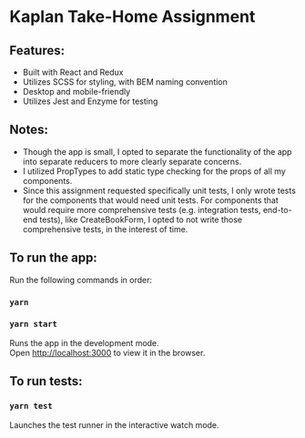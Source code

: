 # Kaplan Take-Home Assignment

## Features:
- Built with React and Redux
- Utilizes SCSS for styling, with BEM naming convention
- Desktop and mobile-friendly
- Utilizes Jest and Enzyme for testing

## Notes:
- Though the app is small, I opted to separate the functionality of the app into separate reducers to more clearly separate concerns.
- I utilized PropTypes to add static type checking for the props of all my components.
- Since this assignment requested specifically unit tests, I only wrote tests for the components that would need unit tests. For components that would require more comprehensive tests (e.g. integration tests, end-to-end tests), like CreateBookForm, I opted to not write those comprehensive tests, in the interest of time.

## To run the app:
Run the following commands in order:
### `yarn`
### `yarn start`

Runs the app in the development mode.<br />
Open [http://localhost:3000](http://localhost:3000) to view it in the browser.

## To run tests:
### `yarn test`

Launches the test runner in the interactive watch mode.<br />